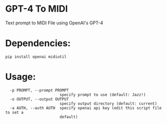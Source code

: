 # GPT-4 To MIDI
Text prompt to MIDI File using OpenAI's GPT-4

# Dependencies:
```pip install openai midiutil```

# Usage:
```  -h, --help            show this help message and exit
  -p PROMPT, --prompt PROMPT
                        specify prompt to use (default: Jazz!)
  -o OUTPUT, --output OUTPUT
                        specify output directory (default: current)
  -a AUTH, --auth AUTH  specify openai api key (edit this script file to set a
                        default)
